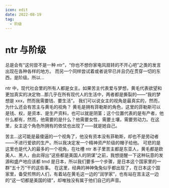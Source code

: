 ```yaml
---
icon: edit
date: 2022-08-19
tag:
  - 阶级
---
```


# ntr 与阶级

总是会有“这何尝不是一种 ntr”，“你也不想你家电风扇转的不开心吧”之类的发言出现在各种各样的地方。
而另一个同样尝试着或者说早已并且仍在贯穿一切的东西，是阶级。所以...

ntr 中，现代社会里的所有人都是女主。如果苦主代表爱与梦想，黄毛代表欲望和更加真实的决定物…那几乎在所有现代人的生活中，两者都是撕裂的——“我的梦想是 xxx，然而我需要钱、要生活”。
我们可以说女主的视角是最真实的，然而，为什么还会有苦主与黄毛的视角？
黄毛是拥有菲勒斯的角色，这里的菲勒斯可以是钱、权，是资本、是生产资料，也可以就是阴茎；这个位置代表的是有产者，他什么都有，然而，他需要的是什么？他需要女性，需要土壤，需要劳动力。在这里，女主这个角色所拥有的依仗也出现了——就是她自己。

苦主…这可能是最傻逼的一个视角了，他没有资本没有菲勒斯，却也不是劳动者——不进行爱欲的生产。所以我决定发一个精神资产阶级的帽子给他。
可悲的是这里也是代入的最多的一个视角，在吐槽 ntr 本子里苦主都是东亚人，黄毛都是欧美人、黑人，由此得出“这些都是美国人的阴谋”之前，我想提醒一下这种玩意的发源和盛产地应该都 tmd 是日本，所以我们要多一个步骤，是日本这个国家里的一群“五十万”干的这些事。
在这里，经典的神神兔兔似乎都出现了，在日本这个国家里，备受煎熬的人们，有着站在黄毛这一边的“润学家”，也有站在苦主这一边的“这一切都是美国的错”，却唯独没有属于他们自己的声音。
